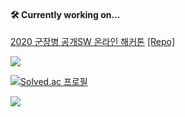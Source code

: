 #### 🛠 Currently working on...
[2020 군장병 공개SW 온라인 해커톤](https://osam.kr/main/page.jsp?pid=offline.offline19) [\[Repo\]](https://github.com/osamhack2020/WEB_LeaveOutSystem_Div-7)

<a href="https://github.com/anuraghazra/github-readme-stats">
  <img align="center" src="https://github-readme-stats.vercel.app/api?username=tekiter&theme=vue&show_icons=true" />
</a>

[![Solved.ac 프로필](http://mazassumnida.wtf/api/v2/generate_badge?boj=geon08)](https://solved.ac/geon08)

<a href="https://github.com/anuraghazra/github-readme-stats">
  <img align="center" src="https://github-readme-stats.vercel.app/api/top-langs/?username=tekiter&layout=compact" />
</a>

